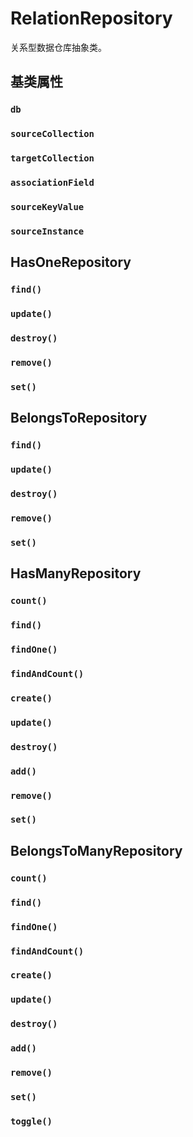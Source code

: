 # RelationRepository

关系型数据仓库抽象类。

## 基类属性

### `db`

### `sourceCollection`

### `targetCollection`

### `associationField`

### `sourceKeyValue`

### `sourceInstance`

## HasOneRepository

### `find()`

### `update()`

### `destroy()`

### `remove()`

### `set()`

## BelongsToRepository

### `find()`

### `update()`

### `destroy()`

### `remove()`

### `set()`

## HasManyRepository

### `count()`

### `find()`

### `findOne()`

### `findAndCount()`

### `create()`

### `update()`

### `destroy()`

### `add()`

### `remove()`

### `set()`

## BelongsToManyRepository

### `count()`

### `find()`

### `findOne()`

### `findAndCount()`

### `create()`

### `update()`

### `destroy()`

### `add()`

### `remove()`

### `set()`

### `toggle()`
